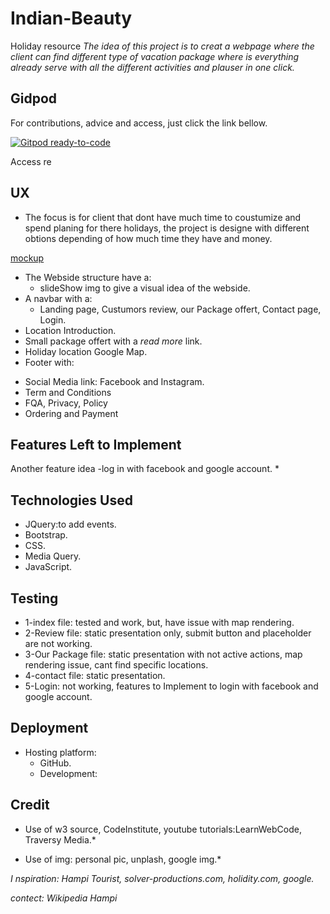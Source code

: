 # Indian-Beauty
Holiday resource
*The idea of this project is to creat a webpage where the client can find different type of vacation package where is everything already serve with all the different activities and plauser in one click.*

## Gidpod
For contributions, advice and access, just click the link bellow.

[![Gitpod ready-to-code](https://img.shields.io/badge/Gitpod-ready--to--code-blue?logo=gitpod)](https://gitpod.io/#https://github.com/Dbyu85/Indian-Beauty)

Access re

## UX
* The focus is for client that dont have much time to coustumize and spend planing for there holidays, the project is designe with different obtions depending of how much time they have and money.

[mockup](https://github.com/Dbyu85/Indian-Beauty/tree/master/assets/images/mockup)

* The Webside structure have a:
  - slideShow img to give a visual idea of the webside.
* A navbar with a:
  - Landing page, Custumors review, our Package offert, Contact page, Login.
 * Location Introduction.
 * Small package offert with a *read more* link.
 * Holiday location Google Map.
 * Footer with:
  - Social Media link: Facebook and Instagram.
  - Term and Conditions
  - FQA, Privacy, Policy
  - Ordering and Payment
  
## Features Left to Implement
Another feature idea
-log in with facebook and google account.
*

## Technologies Used
* JQuery:to add events.
* Bootstrap.
* CSS.
* Media Query.
* JavaScript.

## Testing
* 1-index file:
tested and work, but, have issue with map rendering.
* 2-Review file:
static presentation only, submit button and placeholder are not working.
* 3-Our Package file: 
static presentation with not active actions, map rendering issue, cant find specific locations.
* 4-contact file:
static presentation.
* 5-Login:
not working, features to Implement to login with facebook and google account.

## Deployment

* Hosting platform:
  - GitHub.
  - Development:
   
   
## Credit

* Use of w3 source, CodeInstitute, youtube tutorials:LearnWebCode, Traversy Media.*

* Use of img: personal pic, unplash, google img.*

*I nspiration: Hampi Tourist, solver-productions.com, holidity.com, google.*

*contect: Wikipedia Hampi*
